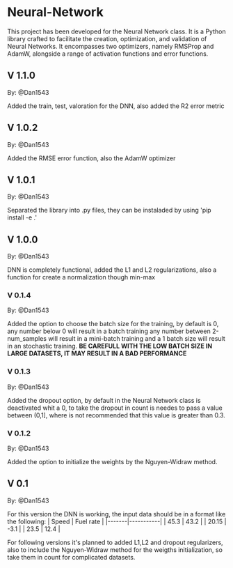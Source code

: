 # Neural-Network
This project has been developed for the Neural Network class. It is a Python library crafted to facilitate the creation, optimization, and validation of Neural Networks. It encompasses two optimizers, namely RMSProp and AdamW, alongside a range of activation functions and error functions.
## V 1.1.0
By: @Dan1543
 
Added the train, test, valoration for the DNN, also added the R2 error metric 
## V 1.0.2
By: @Dan1543
 
Added the RMSE error function, also the AdamW optimizer
## V 1.0.1
By: @Dan1543

Separated the library into .py files, they can be instaladed by using 'pip install -e .' 
## V 1.0.0
By: @Dan1543

DNN is completely functional, added the L1 and L2 regularizations, also a function for create a normalization though min-max
### V 0.1.4
By: @Dan1543

Added the option to choose the batch size for the training, by default is 0, any number below 0 will result in a batch training any number between 2-num_samples will result in a mini-batch training and a 1 batch size will result in an stochastic training. **BE CAREFULL WITH THE LOW BATCH SIZE IN LARGE DATASETS, IT MAY RESULT IN A BAD PERFORMANCE**
### V 0.1.3
By: @Dan1543

Added the dropout option, by default in the Neural Network class is deactivated whit a 0, to take the dropout in count is needes to pass a value between (0,1], where is not recommended that this value is greater than 0.3.
### V 0.1.2
By: @Dan1543

Added the option to initialize the weights by the Nguyen-Widraw method. 
## V 0.1 
By: @Dan1543

For this version the DNN is working, the input data should be in a format like the following:
| Speed | Fuel rate |
|-------|-----------|
| 45.3  | 43.2      |
| 20.15 | -3.1      |
| 23.5  |  12.4     |

For following versions it's planned to added L1,L2 and dropout regularizers, also to include the Nguyen-Widraw method for the weigths initialization, so take them in count for complicated datasets.